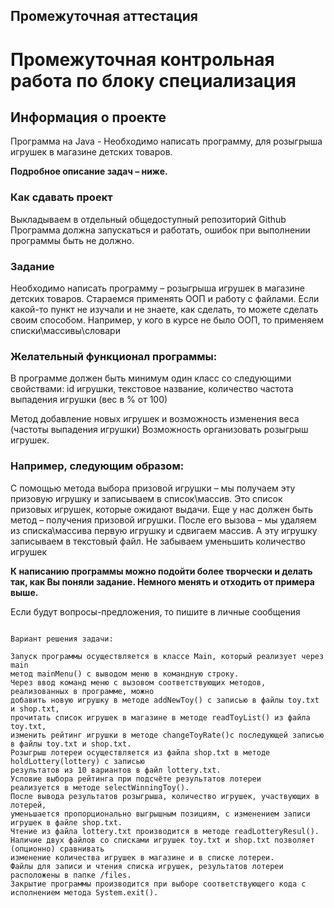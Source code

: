 ## Промежуточная аттестация
# Промежуточная контрольная работа по блоку специализация

## Информация о проекте

Программа на Java - 
Необходимо написать программу, для розыгрыша игрушек в магазине детских товаров.


**Подробное описание задач – ниже.**

### Как сдавать проект

Выкладываем в отдельный общедоступный репозиторий Github
Программа должна запускаться и работать, 
ошибок при выполнении программы быть не должно.

### Задание

Необходимо написать программу – розыгрыша игрушек в магазине детских товаров.
Стараемся применять ООП и работу с файлами.
Если какой-то пункт не изучали и не знаете, как сделать, то можете сделать своим способом. Например, у кого в курсе не было ООП, то применяем списки\массивы\словари

### Желательный функционал программы:
В программе должен быть минимум один класс со следующими свойствами:
id игрушки,
текстовое название,
количество
частота выпадения игрушки (вес в % от 100)

Метод добавление новых игрушек и возможность изменения веса (частоты выпадения игрушки)
Возможность организовать розыгрыш игрушек.

### Например, следующим образом:
С помощью метода выбора призовой игрушки – мы получаем эту призовую игрушку и записываем в список\массив.
Это список призовых игрушек, которые ожидают выдачи.
Еще у нас должен быть метод – получения призовой игрушки.
После его вызова – мы удаляем из списка\массива первую игрушку и 
сдвигаем массив. 
А эту игрушку записываем в текстовый файл.
Не забываем уменьшить количество игрушек

**К написанию программы можно подойти более творчески и делать так, как Вы поняли задание. 
Немного менять и отходить от примера выше.**

Если будут вопросы-предложения, то пишите в личные сообщения

```

Вариант решения задачи:

Запуск программы осуществляется в классе Main, который реализует через main 
метод mainMenu() с выводом меню в командную строку.
Через ввод команд меню с вызовом соответствующих методов, реализованных в программе, можно 
добавить новую игрушку в методе addNewToy() с записью в файлы toy.txt и shop.txt,
прочитать список игрушек в магазине в методе readToyList() из файла toy.txt, 
изменить рейтинг игрушки в методе changeToyRate()с последующей записью в файлы toy.txt и shop.txt.
Розыгрыш лотереи осуществляетcя из файла shop.txt в методе holdLottery(lottery) с записью 
результатов из 10 вариантов в файл lottery.txt. 
Условие выбора рейтинга при подсчёте результатов лотереи 
реализуется в методе selectWinningToy().
После вывода результатов розыгрыша, количество игрушек, участвующих в лотерей, 
уменьшается пропорционально выгрышным позициям, с изменением записи игрушек в файле shop.txt.
Чтение из файла lottery.txt производится в методе readLotteryResul().
Наличие двух файлов со списками игрушек toy.txt и shop.txt позволяет (опционно) сравнивать 
изменение количества игрушек в магазине и в списке лотереи.
Файлы для записи и чтения списка игрушек, результатов лотереи расположены в папке /files.
Закрытие программы производится при выборе соответствующего кода с 
исполнением метода System.exit().

```
